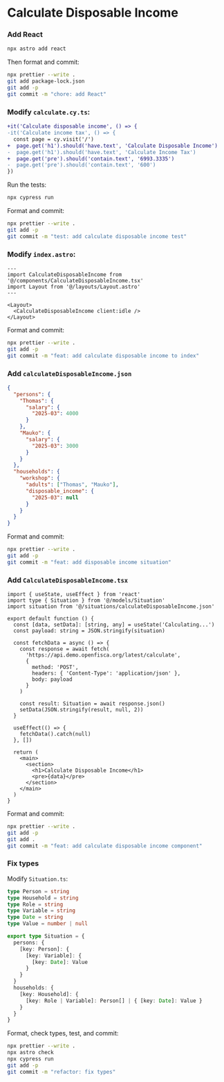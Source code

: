 # Calculate Disposable Income

### Add React

```sh
npx astro add react
```

Then format and commit:

```sh
npx prettier --write .
git add package-lock.json
git add -p
git commit -m "chore: add React"
```

### Modify `calculate.cy.ts`:

```diff
+it('Calculate disposable income', () => {
-it('Calculate income tax', () => {
  const page = cy.visit('/')
+  page.get('h1').should('have.text', 'Calculate Disposable Income')
-  page.get('h1').should('have.text', 'Calculate Income Tax')
+  page.get('pre').should('contain.text', '6993.3335')
-  page.get('pre').should('contain.text', '600')
})
```

Run the tests:

```sh
npx cypress run
```

Format and commit:

```sh
npx prettier --write .
git add -p
git commit -m "test: add calculate disposable income test"
```

### Modify `index.astro`:

```astro
---
import CalculateDisposableIncome from '@/components/CalculateDisposableIncome.tsx'
import Layout from '@/layouts/Layout.astro'
---

<Layout>
  <CalculateDisposableIncome client:idle />
</Layout>
```

Format and commit:

```sh
npx prettier --write .
git add -p
git commit -m "feat: add calculate disposable income to index"
```

### Add `calculateDisposableIncome.json`

```json
{
  "persons": {
    "Thomas": {
      "salary": {
        "2025-03": 4000
      }
    },
    "Mauko": {
      "salary": {
        "2025-03": 3000
      }
    }
  },
  "households": {
    "workshop": {
      "adults": ["Thomas", "Mauko"],
      "disposable_income": {
        "2025-03": null
      }
    }
  }
}
```

Format and commit:

```sh
npx prettier --write .
git add -p
git commit -m "feat: add disposable income situation"
```

### Add `CalculateDisposableIncome.tsx`

```tsx
import { useState, useEffect } from 'react'
import type { Situation } from '@/models/Situation'
import situation from '@/situations/calculateDisposableIncome.json'

export default function () {
  const [data, setData]: [string, any] = useState('Calculating...')
  const payload: string = JSON.stringify(situation)

  const fetchData = async () => {
    const response = await fetch(
      'https://api.demo.openfisca.org/latest/calculate',
      {
        method: 'POST',
        headers: { 'Content-Type': 'application/json' },
        body: payload
      }
    )

    const result: Situation = await response.json()
    setData(JSON.stringify(result, null, 2))
  }

  useEffect(() => {
    fetchData().catch(null)
  }, [])

  return (
    <main>
      <section>
        <h1>Calculate Disposable Income</h1>
        <pre>{data}</pre>
      </section>
    </main>
  )
}
```

Format and commit:

```sh
npx prettier --write .
git add -p
git add .
git commit -m "feat: add calculate disposable income component"
```

### Fix types

Modify `Situation.ts`:

```typescript
type Person = string
type Household = string
type Role = string
type Variable = string
type Date = string
type Value = number | null

export type Situation = {
  persons: {
    [key: Person]: {
      [key: Variable]: {
        [key: Date]: Value
      }
    }
  }
  households: {
    [key: Household]: {
      [key: Role | Variable]: Person[] | { [key: Date]: Value }
    }
  }
}
```

Format, check types, test, and commit:

```sh
npx prettier --write .
npx astro check
npx cypress run
git add -p
git commit -m "refactor: fix types"
```
